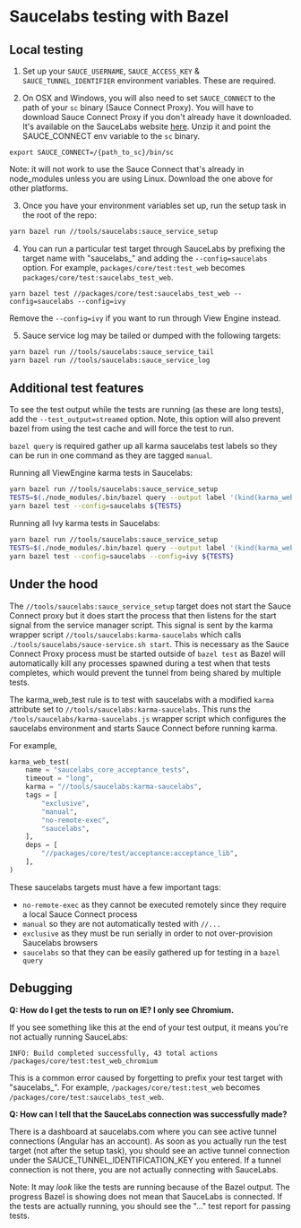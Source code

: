 # Saucelabs testing with Bazel

## Local testing

1. Set up your `SAUCE_USERNAME`, `SAUCE_ACCESS_KEY` & `SAUCE_TUNNEL_IDENTIFIER` environment variables. 
These are required.  

2. On OSX and Windows, you will also need to set `SAUCE_CONNECT` to the path of your `sc` binary (Sauce Connect Proxy).
You will have to download Sauce Connect Proxy if you don't already have it downloaded. 
It's available on the SauceLabs website [here](https://wiki.saucelabs.com/display/DOCS/Downloading+Sauce+Connect+Proxy).
Unzip it and point the SAUCE_CONNECT env variable to the `sc` binary.

```
export SAUCE_CONNECT=/{path_to_sc}/bin/sc
```

Note: it will not work to use the Sauce Connect that's already in node_modules unless you are using Linux. 
Download the one above for other platforms.

3. Once you have your environment variables set up, run the setup task in the root of the repo:

``` bash
yarn bazel run //tools/saucelabs:sauce_service_setup
```

4. You can run a particular test target through SauceLabs by prefixing the target name with "saucelabs_" and adding the `--config=saucelabs` option.
For example, `packages/core/test:test_web` becomes `packages/core/test:saucelabs_test_web`.

```
yarn bazel test //packages/core/test:saucelabs_test_web --config=saucelabs --config=ivy
```

Remove the `--config=ivy` if you want to run through View Engine instead. 

5. Sauce service log may be tailed or dumped with the following targets:

``` bash
yarn bazel run //tools/saucelabs:sauce_service_tail
yarn bazel run //tools/saucelabs:sauce_service_log
```


## Additional test features

To see the test output while the tests are running (as these are long tests), add the `--test_output=streamed` option. 
Note, this option will also prevent bazel from using the test cache and will force the test to run.

`bazel query` is required gather up all karma saucelabs test labels so they can be run in one command as they are tagged `manual`.

Running all ViewEngine karma tests in Saucelabs:

``` bash
yarn bazel run //tools/saucelabs:sauce_service_setup
TESTS=$(./node_modules/.bin/bazel query --output label '(kind(karma_web_test, ...) intersect attr("tags", "saucelabs", ...)) except attr("tags", "ivy-only", ...) except attr("tags", "fixme-saucelabs-ve", ...)')
yarn bazel test --config=saucelabs ${TESTS}
```

Running all Ivy karma tests in Saucelabs:

``` bash
yarn bazel run //tools/saucelabs:sauce_service_setup
TESTS=$(./node_modules/.bin/bazel query --output label '(kind(karma_web_test, ...) intersect attr("tags", "saucelabs", ...)) except attr("tags", "no-ivy-aot", ...) except attr("tags", "fixme-saucelabs-ivy", ...)')
yarn bazel test --config=saucelabs --config=ivy ${TESTS}
```

## Under the hood

The `//tools/saucelabs:sauce_service_setup` target does not start the Sauce Connect proxy but it does start the process that then listens for the start signal from the service manager script. 
This signal is sent by the karma wrapper script `//tools/saucelabs:karma-saucelabs` which calls `./tools/saucelabs/sauce-service.sh start`. 
This is necessary as the Sauce Connect Proxy process must be started outside of `bazel test` as Bazel will automatically kill any processes spawned during a test when that tests completes, which would prevent the tunnel from being shared by multiple tests.

The karma_web_test rule is to test with saucelabs with a modified `karma` attribute set to
`//tools/saucelabs:karma-saucelabs`. This runs the `/tools/saucelabs/karma-saucelabs.js` wrapper
script which configures the saucelabs environment and starts Sauce Connect before running karma.

For example,

``` python
karma_web_test(
    name = "saucelabs_core_acceptance_tests",
    timeout = "long",
    karma = "//tools/saucelabs:karma-saucelabs",
    tags = [
        "exclusive",
        "manual",
        "no-remote-exec",
        "saucelabs",
    ],
    deps = [
        "//packages/core/test/acceptance:acceptance_lib",
    ],
)
```

These saucelabs targets must have a few important tags:
*  `no-remote-exec` as they cannot be executed remotely since they require a local Sauce Connect process
*  `manual` so they are not automatically tested with `//...`
*  `exclusive` as they must be run serially in order to not over-provision Saucelabs browsers
*  `saucelabs` so that they can be easily gathered up for testing in a `bazel query`

## Debugging

**Q: How do I get the tests to run on IE? I only see Chromium.**

If you see something like this at the end of your test output, it means you're not actually running SauceLabs: 

```
INFO: Build completed successfully, 43 total actions
/packages/core/test:test_web_chromium
``` 

This is a common error caused by forgetting to prefix your test target with "saucelabs_".
For example, `/packages/core/test:test_web` becomes `/packages/core/test:saucelabs_test_web`.

**Q: How can I tell that the SauceLabs connection was successfully made?**

There is a dashboard at saucelabs.com where you can see active tunnel connections (Angular has an account).
As soon as you actually run the test target (not after the setup task), you should see an active tunnel connection under the SAUCE_TUNNEL_IDENTIFICATION_KEY you entered. 
If a tunnel connection is not there, you are not actually connecting with SauceLabs.

Note: It may *look* like the tests are running because of the Bazel output. 
The progress Bazel is showing does not mean that SauceLabs is connected.
If the tests are actually running, you should see the "..." test report for passing tests.
